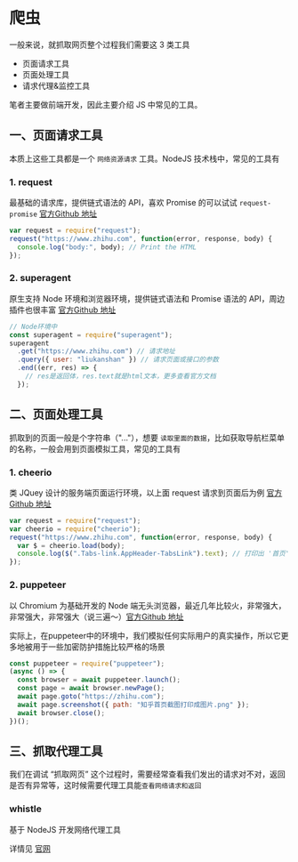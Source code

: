 # 爬虫

一般来说，就抓取网页整个过程我们需要这 3 类工具

- 页面请求工具
- 页面处理工具
- 请求代理&监控工具

笔者主要做前端开发，因此主要介绍 JS 中常见的工具。

## 一、页面请求工具

本质上这些工具都是一个 `网络资源请求` 工具。NodeJS 技术栈中，常见的工具有

### 1. request

最基础的请求库，提供链式语法的 API，喜欢 Promise 的可以试试 `request-promise`
[官方Github 地址](https://github.com/request/request#readme)

```javascript
var request = require("request");
request("https://www.zhihu.com", function(error, response, body) {
  console.log("body:", body); // Print the HTML
});
```

### 2. superagent

原生支持 Node 环境和浏览器环境，提供链式语法和 Promise 语法的 API，周边插件也很丰富
[官方Github 地址](https://github.com/visionmedia/superagent)

```javascript
// Node环境中
const superagent = require("superagent");
superagent
  .get("https://www.zhihu.com") // 请求地址
  .query({ user: "liukanshan" }) // 请求页面或接口的参数
  .end((err, res) => {
    // res是返回体，res.text就是html文本，更多查看官方文档
  });
```

## 二、页面处理工具

抓取到的页面一般是个字符串（"<html>...</html>"），想要 `读取里面的数据`，比如获取导航栏菜单的名称，一般会用到页面模拟工具，常见的工具有

### 1. cheerio

类 JQuey 设计的服务端页面运行环境，以上面 request 请求到页面后为例
[官方Github 地址](https://github.com/cheeriojs/cheerio)

```javascript
var request = require("request");
var cheerio = require("cheerio");
request("https://www.zhihu.com", function(error, response, body) {
  var $ = cheerio.load(body);
  console.log($(".Tabs-link.AppHeader-TabsLink").text); // 打印出 '首页'
});
```

### 2. puppeteer

以 Chromium 为基础开发的 Node 端无头浏览器，最近几年比较火，非常强大，非常强大，非常强大（说三遍～）[官方Github 地址](https://github.com/puppeteer/puppeteer)

实际上，在puppeteer中的环境中，我们模拟任何实际用户的真实操作，所以它更多地被用于一些加密防护措施比较严格的场景

```javascript
const puppeteer = require("puppeteer");
(async () => {
  const browser = await puppeteer.launch();
  const page = await browser.newPage();
  await page.goto("https://zhihu.com");
  await page.screenshot({ path: "知乎首页截图打印成图片.png" });
  await browser.close();
})();
```

## 三、抓取代理工具

我们在调试 “抓取网页” 这个过程时，需要经常查看我们发出的请求对不对，返回是否有异常等，这时候需要代理工具能`查看网络请求和返回`

### whistle

基于 NodeJS 开发网络代理工具

详情见 [官网](https://github.com/avwo/whistle)
